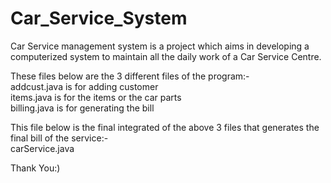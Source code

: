 # Car_Service_System
Car Service management system is a project which aims in developing a computerized system to maintain all the daily work of a Car Service Centre.


These files below are the 3 different files of the program:-  
 addcust.java  is for adding customer  
 items.java  is for the items or the car parts  
 billing.java  is for generating the bill  


This file below is the final integrated of the above 3 files that generates the final bill of the service:-  
 carService.java


Thank You:)
